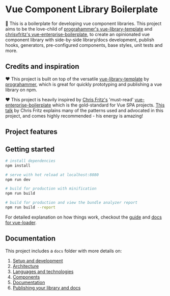 # Vue Component Library Boilerplate

:wave: This is a boilerplate for developing vue component libraries. This project aims to be the love-child of [prograhammer's vue-library-template](https://github.com/prograhammer/vue-library-template) and [chrisvfritz's vue-enterprise-boilerplate](https://github.com/chrisvfritz/vue-enterprise-boilerplate), to create an opinionated vue component library with side-by-side library/docs development, publish hooks, generators, pre-configured components, base styles, unit tests and more.

## Credits and inspiration

:heart: This project is built on top of the versatile [vue-library-template](https://github.com/prograhammer/vue-library-template) by [prograhammer](https://github.com/prograhammer), which is great for quickly prototyping and publishing a vue library on npm.

:heart: This project is heavily inspired by [Chris Fritz's](https://github.com/chrisvfritz) 'must-read' [vue-enterprise-boilerplate](https://github.com/chrisvfritz/vue-enterprise-boilerplate) which is the gold-standard for Vue SPA projects. [This talk](https://youtu.be/7lpemgMhi0k) by Chris Fritz explains many of the patterns used and advocated in this project, and comes highly recommended - his energy is amazing!

## Project features



## Getting started

``` bash
# install dependencies
npm install

# serve with hot reload at localhost:8080
npm run dev

# build for production with minification
npm run build

# build for production and view the bundle analyzer report
npm run build --report
```

For detailed explanation on how things work, checkout the [guide](http://vuejs-templates.github.io/webpack/) and [docs for vue-loader](http://vuejs.github.io/vue-loader).

## Documentation

This project includes a `docs` folder with more details on:

1. [Setup and development](docs/development.md)
1. [Architecture](docs/architecture.md)
1. [Languages and technologies](docs/tech.md)
1. [Components](docs/components.md)
1. [Documentation](docs/documentation.md)
1. [Publishing your library and docs](docs/publishing.md)